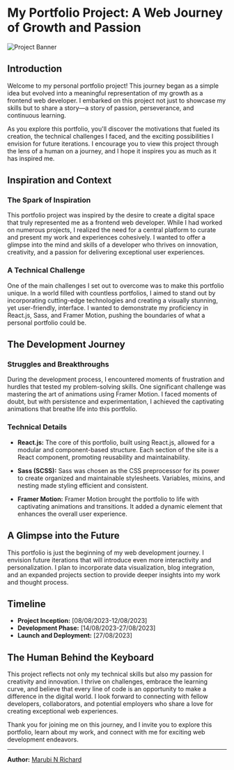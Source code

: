 # My Portfolio Project: A Web Journey of Growth and Passion

![Project Banner](https://github.com/RJJohnson162/RICHARD-S-PORTFOLIO/commit/4a9c13c680b7a2a32dccc214bee46baa669acb06)

## Introduction

Welcome to my personal portfolio project! This journey began as a simple idea but evolved into a meaningful representation of my growth as a frontend web developer. I embarked on this project not just to showcase my skills but to share a story—a story of passion, perseverance, and continuous learning.

As you explore this portfolio, you'll discover the motivations that fueled its creation, the technical challenges I faced, and the exciting possibilities I envision for future iterations. I encourage you to view this project through the lens of a human on a journey, and I hope it inspires you as much as it has inspired me.

## Inspiration and Context

### The Spark of Inspiration

This portfolio project was inspired by the desire to create a digital space that truly represented me as a frontend web developer. While I had worked on numerous projects, I realized the need for a central platform to curate and present my work and experiences cohesively. I wanted to offer a glimpse into the mind and skills of a developer who thrives on innovation, creativity, and a passion for delivering exceptional user experiences.

### A Technical Challenge

One of the main challenges I set out to overcome was to make this portfolio unique. In a world filled with countless portfolios, I aimed to stand out by incorporating cutting-edge technologies and creating a visually stunning, yet user-friendly, interface. I wanted to demonstrate my proficiency in React.js, Sass, and Framer Motion, pushing the boundaries of what a personal portfolio could be.

## The Development Journey

### Struggles and Breakthroughs

During the development process, I encountered moments of frustration and hurdles that tested my problem-solving skills. One significant challenge was mastering the art of animations using Framer Motion. I faced moments of doubt, but with persistence and experimentation, I achieved the captivating animations that breathe life into this portfolio.

### Technical Details

- **React.js:** The core of this portfolio, built using React.js, allowed for a modular and component-based structure. Each section of the site is a React component, promoting reusability and maintainability.

- **Sass (SCSS):** Sass was chosen as the CSS preprocessor for its power to create organized and maintainable stylesheets. Variables, mixins, and nesting made styling efficient and consistent.

- **Framer Motion:** Framer Motion brought the portfolio to life with captivating animations and transitions. It added a dynamic element that enhances the overall user experience.

## A Glimpse into the Future

This portfolio is just the beginning of my web development journey. I envision future iterations that will introduce even more interactivity and personalization. I plan to incorporate data visualization, blog integration, and an expanded projects section to provide deeper insights into my work and thought process.

## Timeline

- **Project Inception:** [08/08/2023-12/08/2023]
- **Development Phase:** [14/08/2023-27/08/2023]
- **Launch and Deployment:** [27/08/2023]

## The Human Behind the Keyboard

This project reflects not only my technical skills but also my passion for creativity and innovation. I thrive on challenges, embrace the learning curve, and believe that every line of code is an opportunity to make a difference in the digital world. I look forward to connecting with fellow developers, collaborators, and potential employers who share a love for creating exceptional web experiences.

Thank you for joining me on this journey, and I invite you to explore this portfolio, learn about my work, and connect with me for exciting web development endeavors.

---

**Author:** [Marubi N Richard](https://www.linkedin.com/in/richard-n-marubi)
